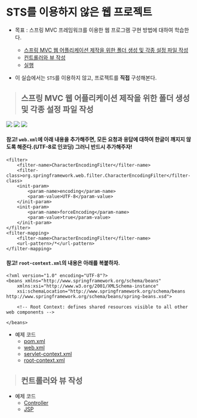 # STS를 이용하지 않은 웹 프로젝트

+ 목표 : 스프링 MVC 프레임워크를 이용한 웹 프로그램 구현 방법에 대하여 학습한다.
    + [스프링 MVC 웹 어플리케이션 제작을 위한 폴더 생성 및 각종 설정 파일 작성]()
    + [컨트롤러와 뷰 작성]()
    + [실행]()

+ 이 실습에서는 `STS`를 이용하지 않고, 프로젝트를 **직접** 구성해본다.

> ## 스프링 MVC 웹 어플리케이션 제작을 위한 폴더 생성 및 각종 설정 파일 작성

<img src="img1">
<img src="img2">
<img src="img3">

#### 참고! `web.xml`에 아래 내용을 추가해주면, 모든 요청과 응답에 대하여 한글이 깨지지 않도록 해준다.(UTF-8로 인코딩) 그러니 반드시 추가해주자!

```
<filter>
    <filter-name>CharacterEncodingFilter</filter-name>
    <filter-class>org.springframework.web.filter.CharacterEncodingFilter</filter-class>
    <init-param>
        <param-name>encoding</param-name>
        <param-value>UTF-8</param-value>
    </init-param>
    <init-param>
        <param-name>forceEncoding</param-name>
        <param-value>true</param-value>
    </init-param>
</filter>
<filter-mapping>
    <filter-name>CharacterEncodingFilter</filter-name>
    <url-pattern>/*</url-pattern>
</filter-mapping>
```

#### 참고! `root-context.xml`의 내용은 아래를 복붙하자.

```
<?xml version="1.0" encoding="UTF-8"?>
<beans xmlns="http://www.springframework.org/schema/beans"
	xmlns:xsi="http://www.w3.org/2001/XMLSchema-instance"
	xsi:schemaLocation="http://www.springframework.org/schema/beans http://www.springframework.org/schema/beans/spring-beans.xsd">
	
	<!-- Root Context: defines shared resources visible to all other web components -->
		
</beans>
```

+ 예제 코드
    + [pom.xml]()
    + [web.xml]()
    + [servlet-context.xml]()
    + [root-context.xml]()

> ## 컨트롤러와 뷰 작성

+ 예제 코드
    + [Controller]()
    + [JSP]()